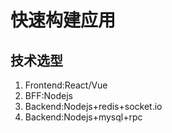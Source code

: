 # 快速构建应用

## 技术选型

1. Frontend:React/Vue
2. BFF:Nodejs
3. Backend:Nodejs+redis+socket.io
4. Backend:Nodejs+mysql+rpc